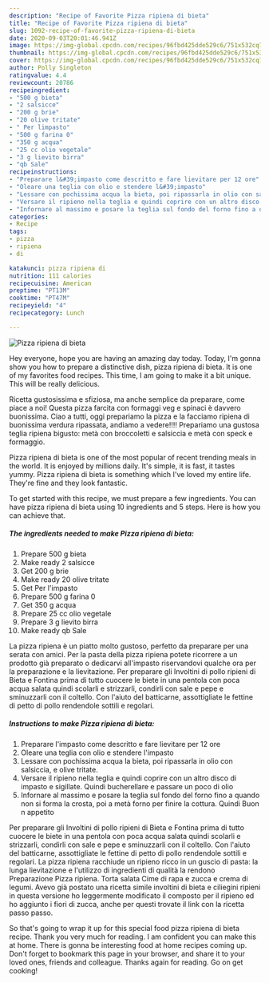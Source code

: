 ```yaml
---
description: "Recipe of Favorite Pizza ripiena di bieta"
title: "Recipe of Favorite Pizza ripiena di bieta"
slug: 1092-recipe-of-favorite-pizza-ripiena-di-bieta
date: 2020-09-03T20:01:46.941Z
image: https://img-global.cpcdn.com/recipes/96fbd425dde529c6/751x532cq70/pizza-ripiena-di-bieta-recipe-main-photo.jpg
thumbnail: https://img-global.cpcdn.com/recipes/96fbd425dde529c6/751x532cq70/pizza-ripiena-di-bieta-recipe-main-photo.jpg
cover: https://img-global.cpcdn.com/recipes/96fbd425dde529c6/751x532cq70/pizza-ripiena-di-bieta-recipe-main-photo.jpg
author: Polly Singleton
ratingvalue: 4.4
reviewcount: 20786
recipeingredient:
- "500 g bieta"
- "2 salsicce"
- "200 g brie"
- "20 olive tritate"
- " Per limpasto"
- "500 g farina 0"
- "350 g acqua"
- "25 cc olio vegetale"
- "3 g lievito birra"
- "qb Sale"
recipeinstructions:
- "Preparare l&#39;impasto come descritto e fare lievitare per 12 ore"
- "Oleare una teglia con olio e stendere l&#39;impasto"
- "Lessare con pochissima acqua la bieta, poi ripassarla in olio con salsiccia, e olive tritate."
- "Versare il ripieno nella teglia e quindi coprire con un altro disco di impasto e sigillate. Quindi bucherellare e passare un poco di olio"
- "Infornare al massimo e posare la teglia sul fondo del forno fino a quando non si forma la crosta, poi a metà forno per finire la cottura. Quindi Buon n appetito"
categories:
- Recipe
tags:
- pizza
- ripiena
- di

katakunci: pizza ripiena di 
nutrition: 111 calories
recipecuisine: American
preptime: "PT13M"
cooktime: "PT47M"
recipeyield: "4"
recipecategory: Lunch

---
```



![Pizza ripiena di bieta](https://img-global.cpcdn.com/recipes/96fbd425dde529c6/751x532cq70/pizza-ripiena-di-bieta-recipe-main-photo.jpg)

Hey everyone, hope you are having an amazing day today. Today, I'm gonna show you how to prepare a distinctive dish, pizza ripiena di bieta. It is one of my favorites food recipes. This time, I am going to make it a bit unique. This will be really delicious.

Ricetta gustosissima e sfiziosa, ma anche semplice da preparare, come piace a noi! Questa pizza farcita con formaggi veg e spinaci è davvero buonissima. Ciao a tutti, oggi prepariamo la pizza e la facciamo ripiena di buonissima verdura ripassata, andiamo a vedere!!!! Prepariamo una gustosa teglia ripiena bigusto: metà con broccoletti e salsiccia e metà con speck e formaggio.

Pizza ripiena di bieta is one of the most popular of recent trending meals in the world. It is enjoyed by millions daily. It's simple, it is fast, it tastes yummy. Pizza ripiena di bieta is something which I've loved my entire life. They're fine and they look fantastic.


To get started with this recipe, we must prepare a few ingredients. You can have pizza ripiena di bieta using 10 ingredients and 5 steps. Here is how you can achieve that.

<!--inarticleads1-->

##### The ingredients needed to make Pizza ripiena di bieta:

1. Prepare 500 g bieta
1. Make ready 2 salsicce
1. Get 200 g brie
1. Make ready 20 olive tritate
1. Get  Per l&#39;impasto
1. Prepare 500 g farina 0
1. Get 350 g acqua
1. Prepare 25 cc olio vegetale
1. Prepare 3 g lievito birra
1. Make ready qb Sale


La pizza ripiena è un piatto molto gustoso, perfetto da preparare per una serata con amici. Per la pasta della pizza ripiena potete ricorrere a un prodotto già preparato o dedicarvi all&#39;impasto riservandovi qualche ora per la preparazione e la lievitazione. Per preparare gli Involtini di pollo ripieni di Bieta e Fontina prima di tutto cuocere le biete in una pentola con poca acqua salata quindi scolarli e strizzarli, condirli con sale e pepe e sminuzzarli con il coltello. Con l&#39;aiuto del batticarne, assottigliate le fettine di petto di pollo rendendole sottili e regolari. 

<!--inarticleads2-->

##### Instructions to make Pizza ripiena di bieta:

1. Preparare l&#39;impasto come descritto e fare lievitare per 12 ore
1. Oleare una teglia con olio e stendere l&#39;impasto
1. Lessare con pochissima acqua la bieta, poi ripassarla in olio con salsiccia, e olive tritate.
1. Versare il ripieno nella teglia e quindi coprire con un altro disco di impasto e sigillate. Quindi bucherellare e passare un poco di olio
1. Infornare al massimo e posare la teglia sul fondo del forno fino a quando non si forma la crosta, poi a metà forno per finire la cottura. Quindi Buon n appetito


Per preparare gli Involtini di pollo ripieni di Bieta e Fontina prima di tutto cuocere le biete in una pentola con poca acqua salata quindi scolarli e strizzarli, condirli con sale e pepe e sminuzzarli con il coltello. Con l&#39;aiuto del batticarne, assottigliate le fettine di petto di pollo rendendole sottili e regolari. La pizza ripiena racchiude un ripieno ricco in un guscio di pasta: la lunga lievitazione e l&#39;utilizzo di ingredienti di qualità la rendono Preparazione Pizza ripiena. Torta salata Cime di rapa e zucca e crema di legumi. Avevo già postato una ricetta simile involtini di bieta e ciliegini ripieni in questa versione ho leggermente modificato il composto per il ripieno ed ho aggiunto i fiori di zucca, anche per questi trovate il link con la ricetta passo passo. 

So that's going to wrap it up for this special food pizza ripiena di bieta recipe. Thank you very much for reading. I am confident you can make this at home. There is gonna be interesting food at home recipes coming up. Don't forget to bookmark this page in your browser, and share it to your loved ones, friends and colleague. Thanks again for reading. Go on get cooking!
